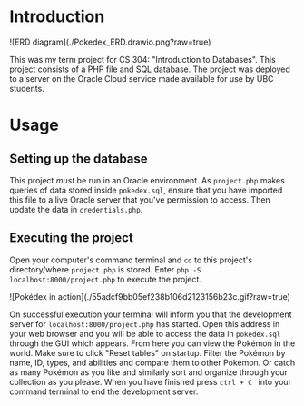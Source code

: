 <h1>Introduction</h1>
![ERD diagram](./Pokedex_ERD.drawio.png?raw=true)
<p>This was my term project for CS 304: "Introduction to Databases". This project consists of a PHP file and SQL database. The project was deployed to a server on the Oracle Cloud service made available for use by UBC students.</p>
<h1>Usage</h1>
<h2>Setting up the database</h2>
<p>This project <em>must</em> be run in an Oracle environment. As <code>project.php</code> makes queries of data stored inside <code>pokedex.sql</code>, ensure that you have imported this file to a live Oracle server that you've permission to access. Then update the data in <code>credentials.php</code>.</p>
<h2>Executing the project</h2>
<p>Open your computer's command terminal and <code>cd</code> to this project's directory/where <code>project.php</code> is stored. Enter <code>php -S localhost:8000/project.php</code> to execute the project.</p>
![Pokédex in action](./55adcf9bb05ef238b106d2123156b23c.gif?raw=true)
<p>On successful execution your terminal will inform you that the development server for <code>localhost:8000/project.php</code> has started. Open this address in your web browser and you will be able to access the data in <code>pokedex.sql</code> through the GUI which appears. From here you can view the Pokémon in the world. Make sure to click "Reset tables" on startup. Filter the Pokémon by name, ID, types, and abilities and compare them to other Pokémon. Or catch as many Pokémon as you like and similarly sort and organize through your collection as you please. When you have finished press <code>ctrl + C </code> into your command terminal to end the development server.</p>